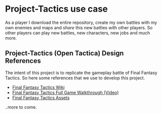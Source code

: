 # Project-Tactics use case
As a player I download the entire repository, create my own battles with my own enemies and maps and *share* this new battles with other players. So other players can play new battles, new characters, new jobs and much more. 

## Project-Tactics (Open Tactica) Design References

The intent of this project is to replicate the gameplay battle of Final Fantasy Tactics. So here some references that we use to develop this project.

- [Final Fantasy Tactics Wiki](https://finalfantasy.fandom.com/wiki/Final_Fantasy_Tactics)
- [Final Fantasy Tactics Full Game Walkthrough (Video)](https://youtu.be/8AIsju_KT-E?si=f9WIoEi8qWDf-And)
- [Final Fantasy Tactics Assets](https://www.spriters-resource.com/playstation/fft/)

..more to come.
